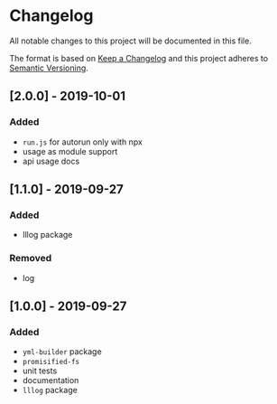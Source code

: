 # Changelog

All notable changes to this project will be documented in this file.

The format is based on [Keep a Changelog](http://keepachangelog.com/en/1.0.0/)
and this project adheres to [Semantic Versioning](http://semver.org/spec/v2.0.0.html).

## [2.0.0] - 2019-10-01
### Added
- `run.js` for autorun only with npx
- usage as module support
- api usage docs

## [1.1.0] - 2019-09-27
### Added
- lllog package

### Removed
- log

## [1.0.0] - 2019-09-27
### Added
- `yml-builder` package
- `promisified-fs`
- unit tests
- documentation
- `lllog` package